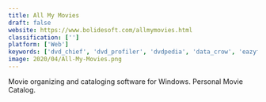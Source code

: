 ```yaml
---
title: All My Movies
draft: false 
website: https://www.bolidesoft.com/allmymovies.html
classification: ['']
platform: ['Web']
keywords: ['dvd_chief', 'dvd_profiler', 'dvdpedia', 'data_crow', 'eazyflixpix', 'filmotech', 'gcstar', 'imdb', 'jellyfin', 'listal', 'movie_label', 'movienizer', 'movito', 'numento', 'partaki', 'vee-hive', 'videodb.info']
image: 2020/04/All-My-Movies.png
---
```

Movie organizing and cataloging software for Windows. Personal Movie Catalog.